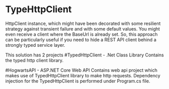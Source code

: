 # TypeHttpClient
HttpClient instance, which might have been decorated with some resilient strategy against transient failure and with some default values. You might even receive a client where the BaseUrl is already set.  So, this approach can be particularly useful if you need to hide a REST API client behind a strongly typed service layer.

This solution has 2 projects 
  #TypedHttpClient - .Net Class Library
    Contains the typed http client library.
    
  #HogwartsAPI - ASP.NET Core Web API
    Contains web api project which makes use of TypedHttpClient library to make http requests. Dependency injection for the TypedHttpClient is performed under Program.cs file.
